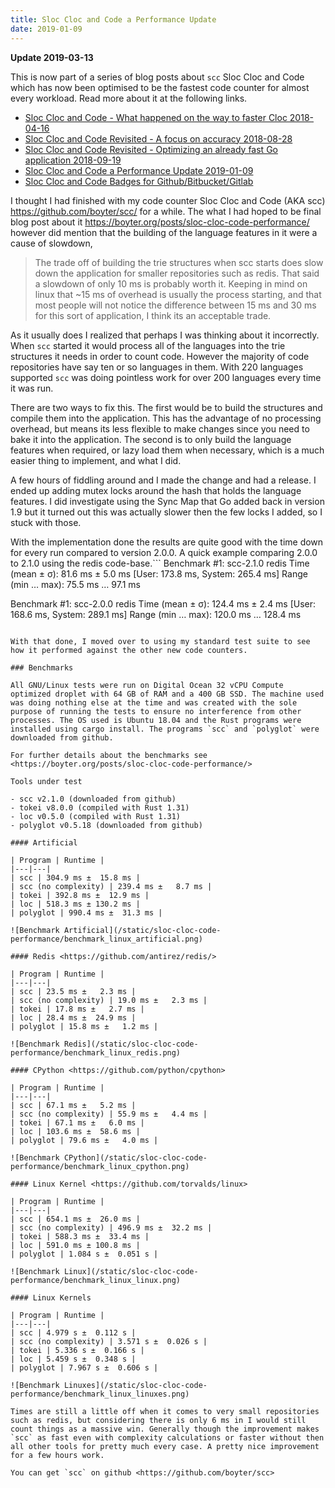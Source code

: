 ```yaml
---
title: Sloc Cloc and Code a Performance Update 
date: 2019-01-09
---
```


**Update 2019-03-13**

This is now part of a series of blog posts about `scc` Sloc Cloc and Code which has now been optimised to be the fastest code counter for almost every workload. Read more about it at the following links.

- [Sloc Cloc and Code - What happened on the way to faster Cloc 2018-04-16](https://boyter.org/posts/sloc-cloc-code/)
- [Sloc Cloc and Code Revisited - A focus on accuracy 2018-08-28](https://boyter.org/posts/sloc-cloc-code-revisited/)
- [Sloc Cloc and Code Revisited - Optimizing an already fast Go application 2018-09-19](https://boyter.org/posts/sloc-cloc-code-performance/)
- [Sloc Cloc and Code a Performance Update 2019-01-09](https://boyter.org/posts/sloc-cloc-code-performance-update/)
- [Sloc Cloc and Code Badges for Github/Bitbucket/Gitlab](https://boyter.org/posts/sloc-cloc-code-badges/)

I thought I had finished with my code counter Sloc Cloc and Code (AKA scc) <https://github.com/boyter/scc/> for a while. The what I had hoped to be final blog post about it <https://boyter.org/posts/sloc-cloc-code-performance/> however did mention that the building of the language features in it were a cause of slowdown,

> The trade off of building the trie structures when scc starts does slow down the application for smaller repositories such as redis. That said a slowdown of only 10 ms is probably worth it. Keeping in mind on linux that ~15 ms of overhead is usually the process starting, and that most people will not notice the difference between 15 ms and 30 ms for this sort of application, I think its an acceptable trade.

As it usually does I realized that perhaps I was thinking about it incorrectly. When `scc` started it would process all of the languages into the trie structures it needs in order to count code. However the majority of code repositories have say ten or so languages in them. With 220 languages supported `scc` was doing pointless work for over 200 languages every time it was run.

There are two ways to fix this. The first would be to build the structures and compile them into the application. This has the advantage of no processing overhead, but means its less flexible to make changes since you need to bake it into the application. The second is to only build the language features when required, or lazy load them when necessary, which is a much easier thing to implement, and what I did.

A few hours of fiddling around and I made the change and had a release. I ended up adding mutex locks around the hash that holds the language features. I did investigate using the Sync Map that Go added back in version 1.9 but it turned out this was actually slower then the few locks I added, so I stuck with those.

With the implementation done the results are quite good with the time down for every run compared to version 2.0.0. A quick example comparing 2.0.0 to 2.1.0 using the redis code-base.```
Benchmark #1: scc-2.1.0 redis
  Time (mean ± σ):      81.6 ms ±   5.0 ms    [User: 173.8 ms, System: 265.4 ms]
  Range (min … max):    75.5 ms …  97.1 ms

Benchmark #1: scc-2.0.0 redis
  Time (mean ± σ):     124.4 ms ±   2.4 ms    [User: 168.6 ms, System: 289.1 ms]
  Range (min … max):   120.0 ms … 128.4 ms

```

With that done, I moved over to using my standard test suite to see how it performed against the other new code counters.

### Benchmarks

All GNU/Linux tests were run on Digital Ocean 32 vCPU Compute optimized droplet with 64 GB of RAM and a 400 GB SSD. The machine used was doing nothing else at the time and was created with the sole purpose of running the tests to ensure no interference from other processes. The OS used is Ubuntu 18.04 and the Rust programs were installed using cargo install. The programs `scc` and `polyglot` were downloaded from github.

For further details about the benchmarks see <https://boyter.org/posts/sloc-cloc-code-performance/>

Tools under test

- scc v2.1.0 (downloaded from github)
- tokei v8.0.0 (compiled with Rust 1.31)
- loc v0.5.0 (compiled with Rust 1.31)
- polyglot v0.5.18 (downloaded from github)

#### Artificial

| Program | Runtime |
|---|---|
| scc | 304.9 ms ±  15.8 ms |
| scc (no complexity) | 239.4 ms ±   8.7 ms |
| tokei | 392.8 ms ±  12.9 ms |
| loc | 518.3 ms ± 130.2 ms |
| polyglot | 990.4 ms ±  31.3 ms |

![Benchmark Artificial](/static/sloc-cloc-code-performance/benchmark_linux_artificial.png)

#### Redis <https://github.com/antirez/redis/>

| Program | Runtime |
|---|---|
| scc | 23.5 ms ±   2.3 ms |
| scc (no complexity) | 19.0 ms ±   2.3 ms |
| tokei | 17.8 ms ±   2.7 ms |
| loc | 28.4 ms ±  24.9 ms |
| polyglot | 15.8 ms ±   1.2 ms |

![Benchmark Redis](/static/sloc-cloc-code-performance/benchmark_linux_redis.png)

#### CPython <https://github.com/python/cpython>

| Program | Runtime |
|---|---|
| scc | 67.1 ms ±   5.2 ms |
| scc (no complexity) | 55.9 ms ±   4.4 ms |
| tokei | 67.1 ms ±   6.0 ms |
| loc | 103.6 ms ±  58.6 ms |
| polyglot | 79.6 ms ±   4.0 ms |

![Benchmark CPython](/static/sloc-cloc-code-performance/benchmark_linux_cpython.png)

#### Linux Kernel <https://github.com/torvalds/linux>

| Program | Runtime |
|---|---|
| scc | 654.1 ms ±  26.0 ms |
| scc (no complexity) | 496.9 ms ±  32.2 ms |
| tokei | 588.3 ms ±  33.4 ms |
| loc | 591.0 ms ± 100.8 ms |
| polyglot | 1.084 s ±  0.051 s |

![Benchmark Linux](/static/sloc-cloc-code-performance/benchmark_linux_linux.png)

#### Linux Kernels

| Program | Runtime |
|---|---|
| scc | 4.979 s ±  0.112 s |
| scc (no complexity) | 3.571 s ±  0.026 s |
| tokei | 5.336 s ±  0.166 s |
| loc | 5.459 s ±  0.348 s |
| polyglot | 7.967 s ±  0.606 s |

![Benchmark Linuxes](/static/sloc-cloc-code-performance/benchmark_linux_linuxes.png)

Times are still a little off when it comes to very small repositories such as redis, but considering there is only 6 ms in I would still count things as a massive win. Generally though the improvement makes `scc` as fast even with complexity calculations or faster without then all other tools for pretty much every case. A pretty nice improvement for a few hours work.

You can get `scc` on github <https://github.com/boyter/scc>

